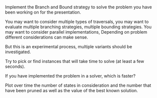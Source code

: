 Implement the Branch and Bound strategy to solve the problem you have been working on for the presentation.

You may want to consider multiple types of traversals, 
you may want to evaluate multiple branching strategies, multiple bounding strategies. You may want to consider parallel implementations, Depending on problem different considerations can make sense.

But this is an experimental process, multiple variants should be investigated.

Try to pick or find instances that will take time to solve (at least a few seconds).

If you have implemented the problem in a solver, which is faster?

Plot over time the number of states in consideration and the number that have been pruned as well as the value of the best known solution.
